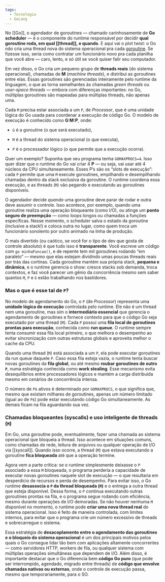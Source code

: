 ```yaml
---
tags:
  - Tecnologia
  - GoLang
---
```

No [[Go]], o agendador de goroutines — chamado carinhosamente de **Go scheduler** — é o componente do runtime responsável por decidir **qual goroutine roda, em qual [[thread]], e quando**. E aqui vai o plot twist: o Go _não_ cria uma thread nova do sistema operacional pra cada [goroutine](Goroutine.md). Se fizesse isso, seria como contratar um funcionário novo pra cada planilha que você abre — caro, lento, e só útil se você quiser falir seu computador.

Em vez disso, o Go cria um pequeno grupo de **threads reais** (do sistema operacional), chamadas de **M** (_machine threads_), e distribui as goroutines entre elas. Essas goroutines são gerenciadas inteiramente pelo runtime da linguagem, o que as torna semelhantes às chamadas _green threads_ ou _user-space threads_ — embora com diferenças importantes: no Go, múltiplas goroutines são mapeadas para múltiplas threads, não apenas uma.

Cada `M` precisa estar associada a um `P`, de _Processor_, que é uma unidade lógica do Go usada para coordenar a execução de código Go. O modelo de execução é conhecido como **G:M:P**, onde:

- `G` é a goroutine (o que será executado),
    
- `M` é a thread do sistema operacional (o que executa),
    
- `P` é o processador lógico (o que permite que a execução ocorra).
    

Quer um exemplo? Suponha que seu programa tenha `GOMAXPROCS=4`. Isso quer dizer que o runtime do Go vai criar 4 **P** — ou seja, vai usar até 4 núcleos da CPU simultaneamente. Esses P’s são os “slots de execução”: cada `P` permite que uma `M` execute goroutines, empilhando e desempilhando chamadas dentro da stack exclusiva da goroutine. O runtime coordena essa execução, e as threads (`M`) vão pegando e executando as goroutines disponíveis.

O agendador decide _quando_ uma goroutine deve parar de rodar e outra deve assumir o controle. Isso acontece, por exemplo, quando uma goroutine realiza uma operação bloqueante (como I/O), ou atinge um **ponto seguro de preempção** — como loops longos ou chamadas a funções específicas. Nesse momento, o scheduler salva o estado da goroutine (inclusive a stack!) e coloca outra no lugar, como quem troca um funcionário sonolento por outro animado na linha de produção.

O mais divertido (ou caótico, se você for o tipo de dev que gosta de controle absoluto) é que tudo isso é **transparente**. Você escreve um código com `go minhaFuncao()`, e de repente tem mil goroutines rodando “em paralelo” — mesmo que elas estejam dividindo umas poucas threads reais por trás das cortinas. Cada goroutine mantém sua própria stack, **pequena e dinâmica**, e o runtime gerencia o show: cresce stacks sob demanda, troca contextos, e faz você parecer um gênio da concorrência mesmo sem saber quantos `M`, `P` e `G` estão trabalhando nos bastidores.

### Mas o que é esse tal de `P`?

No modelo de agendamento do Go, o `P` (de _Processor_) representa uma **unidade lógica de execução** controlada pelo runtime. Ele não é um thread nem uma goroutine, mas sim o **intermediário essencial** que gerencia o agendamento de goroutines e fornece contexto para que o código Go seja executado por uma thread (`M`). Cada `P` possui uma **fila local de goroutines prontas para execução**, conhecida como **run queue**. O runtime sempre tenta consumir essa fila local primeiro, o que melhora o desempenho ao evitar sincronização com outras estruturas globais e aproveita melhor o cache da CPU.

Quando uma thread (`M`) está associada a um `P`, ela pode executar goroutines da run queue daquele `P`. Caso essa fila esteja vazia, o runtime tenta buscar novas goroutines da **fila global**, ou até mesmo **roubar goroutines de outro `P`**, numa estratégia conhecida como **work stealing**. Esse mecanismo evita desequilíbrios entre processadores lógicos e mantém a carga distribuída mesmo em cenários de concorrência intensa.

O número de `P`s ativos é determinado por `GOMAXPROCS`, o que significa que, mesmo que existam milhares de goroutines, apenas um número limitado (igual ao de `P`s) pode estar executando código Go simultaneamente. As demais ficam na fila aguardando sua vez.

### Chamadas bloqueantes (syscalls) e uso inteligente de threads (`M`)

Em Go, uma goroutine pode, eventualmente, fazer uma chamada ao sistema operacional que bloqueia a thread. Isso acontece em situações comuns, como chamadas de rede, leitura de arquivos ou qualquer operação de I/O via [[syscall]]. Quando isso ocorre, a thread (`M`) que estava executando a goroutine **fica bloqueada** até que a operação termine.

Agora vem a parte crítica: se o runtime simplesmente deixasse o `P` associado a essa `M` bloqueada, o programa perderia a capacidade de executar novas goroutines naquele slot de execução — o que resultaria em desperdício de recursos e perda de desempenho. Para evitar isso, o Go runtime **desassocia o `P` da thread bloqueada (`M`)** e o entrega a outra thread que esteja disponível. Dessa forma, o `P` continua executando outras goroutines prontas na fila, e o programa segue rodando com eficiência, mesmo durante operações de I/O demoradas. Se não houver nenhuma `M` disponível no momento, o runtime pode **criar uma nova thread real** do sistema operacional. Isso é feito de maneira controlada, com limites internos, para evitar que o programa crie um número excessivo de threads e sobrecarregue o sistema.

Essa estratégia de **desacoplamento entre o agendamento das goroutines e o bloqueio do sistema operacional** é um dos principais motivos pelos quais o Go consegue lidar tão bem com aplicações altamente concorrentes — como servidores HTTP, workers de fila, ou qualquer sistema com múltiplas operações simultâneas que dependem de I/O. Além disso, é importante destacar que o Go diferencia bem **código Go puro** (que pode ser interrompido, agendado, migrado entre threads) de **código que envolve chamadas nativas ou externas**, onde o controle de execução passa, mesmo que temporariamente, para o SO.
